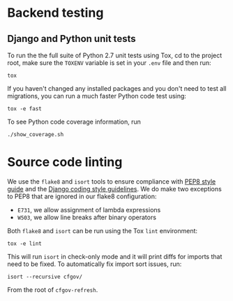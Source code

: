 # Backend testing

## Django and Python unit tests

To run the the full suite of Python 2.7 unit tests using Tox, cd to the 
project root, make sure the `TOXENV` variable is set in your `.env` file 
and then run:

```
tox
```

If you haven't changed any installed packages and you don't need to test 
all migrations, you can run a much faster Python code test using:
```
tox -e fast
```

To see Python code coverage information, run
```
./show_coverage.sh
```

# Source code linting

We use the `flake8` and `isort` tools to ensure compliance with 
[PEP8 style guide](https://www.python.org/dev/peps/pep-0008/) and the 
[Django coding style guidelines](https://docs.djangoproject.com/en/dev/internals/contributing/writing-code/coding-style/). 
We do make two exceptions to PEP8 that are ignored in our flake8 
configuration:

- `E731`, we allow assignment of lambda expressions
- `W503`, we allow line breaks after binary operators

Both `flake8` and `isort` can be run using the Tox `lint` environment:

```
tox -e lint
```

This will run `isort` in check-only mode and it will print diffs for imports 
that need to be fixed. To automatically fix import sort issues, run:

```
isort --recursive cfgov/
```

From the root of `cfgov-refresh`.
